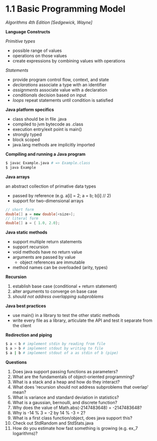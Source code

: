 1.1 Basic Programming Model
===========================
_Algorithms 4th Edition [Sedgewick, Wayne]_

__Language Constructs__

_Primitive types_

- possible range of values
- operations on those values
- create expressions by combining values with operations

_Statements_

- provide program control flow, context, and state
- _declarations_ associate a type with an identifier
- _assignments_ associate value with a declaration
- _conditionals_ decision based on input
- _loops_ repeat statements until condition is satisfied

__Java platform specifics__

- class <name> should be in file <name>.java
- compiled to jvm bytecode as <name>.class
- execution entry/exit point is main()
- strongly typed
- block scoped
- java.lang methods are implicitly imported

__Compiling and running a Java program__

```bash
$ javac Example.java # => Example.class
$ java Example
```

__Java arrays__

an abstract collection of primative data types
- passed by reference (e.g. a[i] = 2; a = b; b[i] // 2)
- support for two-dimensional arrays
```java
// short form
double[] a = new double[<size>];
// literal form
double[] a = { 1.0, 2.0};
```
__Java static methods__

- support multiple return statements
- support recursion
- void methods have no return value
- arguments are passed by value
  - object references are immutable
- method names can be overloaded (arity, types)

__Recursion__

1. establish base case (conditional + return statement)
2. alter arguments to converge on base case
3. _should not address overlapping subproblems_

__Java best practices__

- use main() in a library to test the other static methods 
- write every file as a library, articulate the API and test it separate from the client

__Redirection and piping__

```bash
$ a < b # implement stdin by reading from file
$ a > b # implement stdout by writing to file
$ a | b # implement stdout of a as stdin of b (pipe)
```


__Questions__

1. Does java support passing functions as parameters?
2. What are the fundamentals of object-oriented programming?
3. What is a stack and a heap and how do they interact?
4. What does 'recursion should not address subproblems that overlap' mean?
5. What is variance and standard deviation in statistics?
6. What is a gaussian, bernoulli, and discrete function?
7. Why does the value of Math.abs(-2147483648) = -2147483648?
8. Why is -14 % 3 = -2 by 14 % -3 = 2?
9. What is a first class function/object, does java support this?
10. Check out StdRandom and StdStats.java
11. How do you estimate how fast something is growing (e.g. ex_7 logarithms)?
